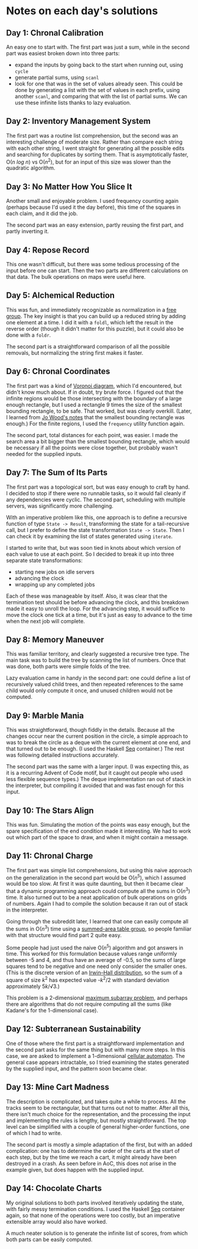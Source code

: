 # Notes on each day's solutions

## Day 1: Chronal Calibration

An easy one to start with.  The first part was just a sum, while in
the second part was easiest broken down into three parts:

* expand the inputs by going back to the start when running out, using `cycle`
* generate partial sums, using `scanl`
* look for one that was in the set of values already seen.  This could be
  done by generating a list with the set of values in each prefix, using
  another `scanl`, and comparing that with the list of partial sums.
  We can use these infinite lists thanks to lazy evaluation.

## Day 2: Inventory Management System

The first part was a routine list comprehension, but the second was
an interesting challenge of moderate size.  Rather than compare each
string with each other string, I went straight for generating all the
possible edits and searching for duplicates by sorting them.  That is
asymptotically faster, O(*n log n*) vs O(*n*<sup>2</sup>), but for an
input of this size was slower than the quadratic algorithm.

## Day 3: No Matter How You Slice It

Another small and enjoyable problem.  I used frequency counting again
(perhaps because I'd used it the day before), this time of the squares
in each claim, and it did the job.

The second part was an easy extension, partly reusing the first part,
and partly inverting it.

## Day 4: Repose Record

This one wasn't difficult, but there was some tedious processing of the
input before one can start.  Then the two parts are different calculations
on that data.  The bulk operations on maps were useful here.

## Day 5: Alchemical Reduction

This was fun, and immediately recognizable as normalization in a
[free group](https://en.wikipedia.org/wiki/Free_group).
The key insight is that you can build up a reduced string by adding
one element at a time.  I did it with a `foldl`, which left the result
in the reverse order (though it didn't matter for this puzzle), but it
could also be done with a `foldr`.

The second part is a straightforward comparison of all the possible
removals, but normalizing the string first makes it faster.

## Day 6: Chronal Coordinates

The first part was a kind of
[Voronoi diagram](https://en.wikipedia.org/wiki/Voronoi_diagram),
which I'd encountered, but didn't know much about.  If in doubt, try
brute force.  I figured out that the infinite regions would be those
intersecting with the boundary of a large enough rectangle, but I used a
rectangle 9 times the size of the smallest bounding rectangle, to be safe.
That worked, but was clearly overkill.  (Later, I learned from
[Jo Wood's notes](https://github.com/jwoLondon/adventOfCode/blob/master/literateElm/d06_2018.md)
that the smallest bounding rectangle was enough.)  For the finite regions,
I used the `frequency` utility function again.

The second part, total distances for each point, was easier.  I made the
search area a bit bigger than the smallest bounding rectangle, which
would be necessary if all the points were close together, but probably
wasn't needed for the supplied inputs.

## Day 7: The Sum of Its Parts

The first part was a topological sort, but was easy enough to craft
by hand.  I decided to stop if there were no runnable tasks, so it
would fail cleanly if any dependencies were cyclic.  The second part,
scheduling with multiple servers, was significantly more challenging.

With an imperative problem like this, one approach is to define a
recursive function of type `State -> Result`, transforming the state for
a tail-recursive call, but I prefer to define the state transformation
`State -> State`.  Then I can check it by examining the list of states
generated using `iterate`.

I started to write that, but was soon tied in knots about which version
of each value to use at each point.  So I decided to break it up into
three separate state transformations:

* starting new jobs on idle servers
* advancing the clock
* wrapping up any completed jobs

Each of these was manageable by itself.  Also, it was clear that
the termination test should be before advancing the clock, and this
breakdown made it easy to unroll the loop.  For the advancing step,
it would suffice to move the clock one tick at a time, but it's just as
easy to advance to the time when the next job will complete.

## Day 8: Memory Maneuver

This was familiar territory, and clearly suggested a recursive tree type.
The main task was to build the tree by scanning the list of numbers.
Once that was done, both parts were simple folds of the tree.

Lazy evaluation came in handy in the second part: one could define a list
of recursively valued child trees, and then repeated references to the same
child would only compute it once, and unused children would not be computed.

## Day 9: Marble Mania

This was straightforward, though fiddly in the details.  Because all
the changes occur near the current position in the circle, a simple
approach to was to break the circle as a deque with the current element
at one end, and that turned out to be enough.  (I used the Haskell
[Seq](http://hackage.haskell.org/package/containers/docs/Data-Sequence.html)
container.)  The rest was following detailed instructions accurately.

The second part was the same with a larger input.  (I was expecting this,
as it is a recurring Advent of Code motif, but it caught out people who
used less flexible sequence types.)  The deque implementation ran out
of stack in the interpreter, but compiling it avoided that and was fast
enough for this input.

## Day 10: The Stars Align

This was fun.  Simulating the motion of the points was easy enough,
but the spare specification of the end condition made it interesting.
We had to work out which part of the space to draw, and when it might
contain a message.

## Day 11: Chronal Charge

The first part was simple list comprehensions, but using this naive approach
on the generalization in the second part would be O(*n*<sup>5</sup>),
which I assumed would be too slow.  At first it was quite daunting, but
then it became clear that a dynamic programming approach could compute
all the sums in O(*n*<sup>3</sup>) time.  It also turned out to be a
neat application of bulk operations on grids of numbers.  Again I had
to compile the solution because it ran out of stack in the interpreter.

Going through the subreddit later, I learned that one can easily compute
all the sums in O(*n*<sup>3</sup>) time using a
[summed-area table group](https://en.wikipedia.org/wiki/Summed-area_table),
so people familiar with that structure would find part 2 quite easy.

Some people had just used the naive O(*n*<sup>5</sup>) algorithm and got
answers in time.  This worked for this formulation because values range
uniformly between -5 and 4, and thus have an average of -0.5, so the
sums of large squares tend to be negative and one need only consider
the smaller ones.  (This is the discrete version of an
[Irwin–Hall distribution](https://en.wikipedia.org/wiki/Irwin%E2%80%93Hall_distribution),
so the sum of a square of size *k*<sup>2</sup> has expected value
-*k*<sup>2</sup>/2 with standard deviation approximately 5*k*/√3.)

This problem is a 2-dimensional
[maximum subarray problem](https://en.wikipedia.org/wiki/Maximum_subarray_problem),
and perhaps there are algorithms that do not require computing all the sums
(like Kadane's for the 1-dimensional case).

## Day 12: Subterranean Sustainability

One of those where the first part is a straightforward implementation
and the second part asks for the same thing but with many more steps.
In this case, we are asked to implement a 1-dimensional
[cellular automaton](https://en.wikipedia.org/wiki/Cellular_automaton).
The general case appears intractable, so I tried examining the states
generated by the supplied input, and the pattern soon became clear.

## Day 13: Mine Cart Madness

The description is complicated, and takes quite a while to process.
All the tracks seem to be rectangular, but that turns out not to matter.
After all this, there isn't much choice for the representation, and
the processing the input and implementing the rules is lengthy, but
mostly straightforward.  The top level can be simplified with a couple
of general higher-order functions, one of which I had to write.

The second part is mostly a simple adaptation of the first, but with an
added complication: one has to determine the order of the carts at the
start of each step, but by the time we reach a cart, it might already
have been destroyed in a crash.  As seen before in AoC, this does not
arise in the example given, but does happen with the supplied input.

## Day 14: Chocolate Charts

My original solutions to both parts involved iteratively updating the
state, with fairly messy termination conditions.  I used the Haskell
[Seq](http://hackage.haskell.org/package/containers/docs/Data-Sequence.html)
container again, so that none of the operations were too costly, but an
imperative extensible array would also have worked.

A much neater solution is to generate the infinite list of scores,
from which both parts can be easily computed.

